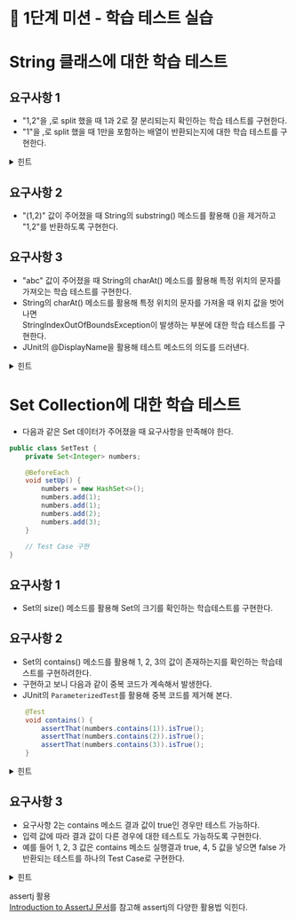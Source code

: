 # 🚀 1단계 미션 - 학습 테스트 실습
# String 클래스에 대한 학습 테스트
## 요구사항 1   
* "1,2"을 ,로 split 했을 때 1과 2로 잘 분리되는지 확인하는 학습 테스트를 구현한다.     
* "1"을 ,로 split 했을 때 1만을 포함하는 배열이 반환되는지에 대한 학습 테스트를 구현한다.      
        
<details>
<summary>힌트</summary>
<div markdown="1">   
<br>  
          
* assertj의 contains()를 활용해 반환 값이 맞는지 검증한다.       
* assertj의 containsExactly()를 활용해 반환 값이 맞는지 검증한다.        
     
```     
위 두 지문에서부터 궁금증이 생길 것입니다.       
앞서 말했듯이, 모든 단계에서 힌트만 제공하지 강의를 진행하지는 않습니다.    
궁금증이 생겼다면 구글링을 통해 접근해보세요 :)    
```     
  
</div>
</details>
    
## 요구사항 2      
* "(1,2)" 값이 주어졌을 때 String의 substring() 메소드를 활용해 ()을 제거하고 "1,2"를 반환하도록 구현한다.

## 요구사항 3
* "abc" 값이 주어졌을 때 String의 charAt() 메소드를 활용해 특정 위치의 문자를 가져오는 학습 테스트를 구현한다.
* String의 charAt() 메소드를 활용해 특정 위치의 문자를 가져올 때 위치 값을 벗어나면    
  StringIndexOutOfBoundsException이 발생하는 부분에 대한 학습 테스트를 구현한다.
* JUnit의 @DisplayName을 활용해 테스트 메소드의 의도를 드러낸다.

<details>
<summary>힌트</summary>
<div markdown="1">   
<br>  
  
[AssertJ Exception Assertions 문서 참고](https://joel-costigliola.github.io/assertj/assertj-core-features-highlight.html#exception-assertion)   
      
```java
import static org.assertj.core.api.Assertions.*;

assertThatThrownBy(() -> {
    // ...
}).isInstanceOf(IndexOutOfBoundsException.class)
  .hasMessageContaining("Index: 2, Size: 2");
import static org.assertj.core.api.Assertions.assertThatExceptionOfType;

assertThatExceptionOfType(IndexOutOfBoundsException.class)
  .isThrownBy(() -> {
      // ...
}).withMessageMatching("Index: \\d+, Size: \\d+");
```
    
* 자주 발생하는 Exception의 경우 Exception별 메서드 제공하고 있음
    * assertThatIllegalArgumentException()
    * assertThatIllegalStateException()
    * assertThatIOException()
    * assertThatNullPointerException()
   
</div>
</details>

# Set Collection에 대한 학습 테스트
* 다음과 같은 Set 데이터가 주어졌을 때 요구사항을 만족해야 한다.

```java
public class SetTest {
    private Set<Integer> numbers;

    @BeforeEach
    void setUp() {
        numbers = new HashSet<>();
        numbers.add(1);
        numbers.add(1);
        numbers.add(2);
        numbers.add(3);
    }
    
    // Test Case 구현
}
```
    
## 요구사항 1
* Set의 size() 메소드를 활용해 Set의 크기를 확인하는 학습테스트를 구현한다.

## 요구사항 2
* Set의 contains() 메소드를 활용해 1, 2, 3의 값이 존재하는지를 확인하는 학습테스트를 구현하려한다.
* 구현하고 보니 다음과 같이 중복 코드가 계속해서 발생한다.
* JUnit의 `ParameterizedTest`를 활용해 중복 코드를 제거해 본다.   
   
```java
    @Test
    void contains() {
        assertThat(numbers.contains(1)).isTrue();
        assertThat(numbers.contains(2)).isTrue();
        assertThat(numbers.contains(3)).isTrue();
    }
```      

<details>
<summary>힌트</summary>
<div markdown="1">   
<br>  
            
[Guide to JUnit 5 Parameterized Tests](https://www.baeldung.com/parameterized-tests-junit-5)   
   
```java
@ParameterizedTest
@ValueSource(strings = {"", "  "})
void isBlank_ShouldReturnTrueForNullOrBlankStrings(String input) {
    assertTrue(Strings.isBlank(input));
}
```
  
</div>
</details>

## 요구사항 3
* 요구사항 2는 contains 메소드 결과 값이 true인 경우만 테스트 가능하다. 
* 입력 값에 따라 결과 값이 다른 경우에 대한 테스트도 가능하도록 구현한다.
* 예를 들어 1, 2, 3 값은 contains 메소드 실행결과 true, 4, 5 값을 넣으면 false 가 반환되는 테스트를 하나의 Test Case로 구현한다.

<details>
<summary>힌트</summary>
<div markdown="1">   
<br>  
        
* [Guide to JUnit 5 Parameterized Tests 문서](https://www.baeldung.com/parameterized-tests-junit-5)에서 @CsvSource를 활용한다.
```java
@ParameterizedTest
@CsvSource(value = {"test:test", "tEst:test", "Java:java"}, delimiter = ':')
void toLowerCase_ShouldGenerateTheExpectedLowercaseValue(String input, String expected) {
    String actualValue = input.toLowerCase();
    assertEquals(expected, actualValue);
}
```

</div>
</details>

assertj 활용   
[Introduction to AssertJ 문서](https://www.baeldung.com/introduction-to-assertj)를 참고해 assertj의 다양한 활용법 익힌다.
